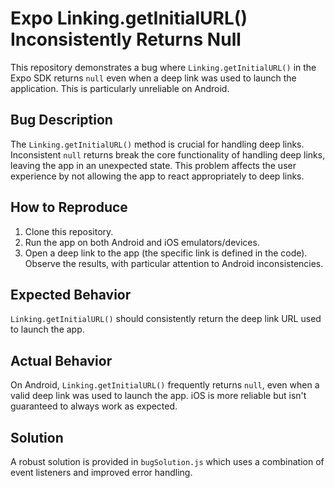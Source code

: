 # Expo Linking.getInitialURL() Inconsistently Returns Null

This repository demonstrates a bug where `Linking.getInitialURL()` in the Expo SDK returns `null` even when a deep link was used to launch the application. This is particularly unreliable on Android.

## Bug Description

The `Linking.getInitialURL()` method is crucial for handling deep links.  Inconsistent `null` returns break the core functionality of handling deep links, leaving the app in an unexpected state.  This problem affects the user experience by not allowing the app to react appropriately to deep links.

## How to Reproduce

1. Clone this repository.
2. Run the app on both Android and iOS emulators/devices.
3. Open a deep link to the app (the specific link is defined in the code). Observe the results, with particular attention to Android inconsistencies.

## Expected Behavior

`Linking.getInitialURL()` should consistently return the deep link URL used to launch the app.

## Actual Behavior

On Android, `Linking.getInitialURL()` frequently returns `null`, even when a valid deep link was used to launch the app.  iOS is more reliable but isn't guaranteed to always work as expected.

## Solution

A robust solution is provided in `bugSolution.js` which uses a combination of event listeners and improved error handling.